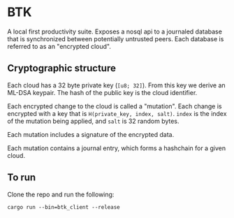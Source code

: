 # BTK

A local first productivity suite. Exposes a nosql api to a journaled database that is synchronized between potentially untrusted peers. Each database is referred to as an "encrypted cloud".

## Cryptographic structure

Each cloud has a 32 byte private key (`[u8; 32]`). From this key we derive an ML-DSA keypair. The hash of the public key is the cloud identifier.

Each encrypted change to the cloud is called a "mutation". Each change is encrypted with a key that is `H(private_key, index, salt)`. `index` is the index of the mutation being applied, and `salt` is 32 random bytes.

Each mutation includes a signature of the encrypted data.

Each mutation contains a journal entry, which forms a hashchain for a given cloud.

## To run

Clone the repo and run the following:

`cargo run --bin=btk_client --release`

